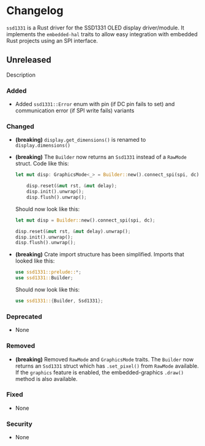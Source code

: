 # Changelog

`ssd1331` is a Rust driver for the SSD1331 OLED display driver/module. It implements the
`embedded-hal` traits to allow easy integration with embedded Rust projects using an SPI interface.

## Unreleased

Description

### Added

- Added `ssd1331::Error` enum with pin (if DC pin fails to set) and communication error (if SPI write fails) variants

### Changed

- **(breaking)** `display.get_dimensions()` is renamed to `display.dimensions()`
- **(breaking)** The `Builder` now returns an `Ssd1331` instead of a `RawMode` struct. Code like this:

  ```rust
  let mut disp: GraphicsMode<_> = Builder::new().connect_spi(spi, dc).into();

      disp.reset(&mut rst, &mut delay);
      disp.init().unwrap();
      disp.flush().unwrap();
  ```

  Should now look like this:

  ```rust
  let mut disp = Builder::new().connect_spi(spi, dc);

  disp.reset(&mut rst, &mut delay).unwrap();
  disp.init().unwrap();
  disp.flush().unwrap();
  ```

- **(breaking)** Crate import structure has been simplified. Imports that looked like this:

  ```rust
  use ssd1331::prelude::*;
  use ssd1331::Builder;
  ```

  Should now look like this:

  ```rust
  use ssd1331::{Builder, Ssd1331};
  ```

### Deprecated

- None

### Removed

- **(breaking)** Removed `RawMode` and `GraphicsMode` traits. The `Builder` now returns an `Ssd1331` struct which has `.set_pixel()` from `RawMode` available. If the `graphics` feature is enabled, the embedded-graphics `.draw()` method is also available.

### Fixed

- None

### Security

- None
